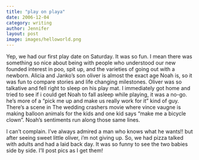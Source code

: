 ```yaml
---
title: "play on playa"
date: 2006-12-04
category: writing
author: Jennifer
layout: post
image: images/helloworld.png
---
```


Yep, we had our first play date on Saturday. It was so fun. I mean there was something so nice about being with people who understood our new founded interest in poo, spit up, and the varieties of going out with a newborn. Alicia and Janko&#8217;s son oliver is almost the exact age Noah is, so it was fun to compare stories and life changing milestones. Oliver was so talkative and fell right to sleep on his play mat. I immediately got home and tried to see if i could get Noah to fall asleep while playing, it was a no-go. he&#8217;s more of a &#8220;pick me up and make us really work for it&#8221; kind of guy. There&#8217;s a scene in The wedding crashers movie where vince vaugne is making balloon animals for the kids and one kid says &#8220;make me a bicycle clown&#8221;. Noah&#8217;s sentiments run along those same lines.

I can&#8217;t complain. I&#8217;ve always admired a man who knows what he wants!! but after seeing sweet little oliver, i&#8217;m not giving up. So, we had pizza talked with adults and had a laid back day. It was so funny to see the two babies side by side. I&#8217;ll post pics as I get them!
